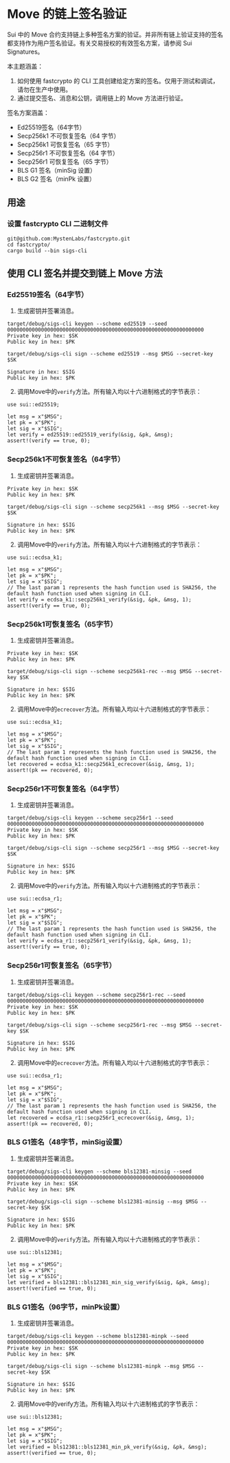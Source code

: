 # Move 的链上签名验证

Sui 中的 Move 合约支持链上多种签名方案的验证。并非所有链上验证支持的签名都支持作为用户签名验证。有关交易授权的有效签名方案，请参阅 Sui Signatures。

本主题涵盖：

1. 如何使用 fastcrypto 的 CLI 工具创建给定方案的签名。仅用于测试和调试，请勿在生产中使用。
2. 通过提交签名、消息和公钥，调用链上的 Move 方法进行验证。

签名方案涵盖：

- Ed25519签名（64字节）
- Secp256k1 不可恢复签名（64 字节）
- Secp256k1 可恢复签名（65 字节）
- Secp256r1 不可恢复签名（64 字节）
- Secp256r1 可恢复签名（65 字节）
- BLS G1 签名（minSig 设置）
- BLS G2 签名（minPk 设置）

## 用途

### 设置 fastcrypto CLI 二进制文件​

```plain
git@github.com:MystenLabs/fastcrypto.git
cd fastcrypto/
cargo build --bin sigs-cli
```

## 使用 CLI 签名并提交到链上 Move 方法​

### Ed25519签名（64字节）​

1. 生成密钥并签署消息。

```plain
target/debug/sigs-cli keygen --scheme ed25519 --seed 0000000000000000000000000000000000000000000000000000000000000000                
Private key in hex: $SK
Public key in hex: $PK

target/debug/sigs-cli sign --scheme ed25519 --msg $MSG --secret-key  $SK

Signature in hex: $SIG
Public key in hex: $PK
```

2. 调用Move中的`verify`方法。所有输入均以十六进制格式的字节表示：

```move
use sui::ed25519;

let msg = x"$MSG";
let pk = x"$PK";
let sig = x"$SIG";
let verify = ed25519::ed25519_verify(&sig, &pk, &msg);
assert!(verify == true, 0);
```

### Secp256k1不可恢复签名（64字节）​

1. 生成密钥并签署消息。

```plaintarget/debug/sigs-cli keygen --scheme secp256k1 --seed 0000000000000000000000000000000000000000000000000000000000000000                
Private key in hex: $SK
Public key in hex: $PK

target/debug/sigs-cli sign --scheme secp256k1 --msg $MSG --secret-key $SK

Signature in hex: $SIG
Public key in hex: $PK
```

2. 调用Move中的`verify`方法。所有输入均以十六进制格式的字节表示：

```move
use sui::ecdsa_k1;

let msg = x"$MSG";
let pk = x"$PK";
let sig = x"$SIG";
// The last param 1 represents the hash function used is SHA256, the default hash function used when signing in CLI.
let verify = ecdsa_k1::secp256k1_verify(&sig, &pk, &msg, 1);
assert!(verify == true, 0);
```

### Secp256k1可恢复签名（65字节）​

1. 生成密钥并签署消息。

```plaintarget/debug/sigs-cli keygen --scheme secp256k1-rec --seed 0000000000000000000000000000000000000000000000000000000000000000                
Private key in hex: $SK
Public key in hex: $PK

target/debug/sigs-cli sign --scheme secp256k1-rec --msg $MSG --secret-key $SK

Signature in hex: $SIG
Public key in hex: $PK
```

2. 调用Move中的`ecrecover`方法。所有输入均以十六进制格式的字节表示：

```move
use sui::ecdsa_k1;

let msg = x"$MSG";
let pk = x"$PK";
let sig = x"$SIG";
// The last param 1 represents the hash function used is SHA256, the default hash function used when signing in CLI.
let recovered = ecdsa_k1::secp256k1_ecrecover(&sig, &msg, 1);
assert!(pk == recovered, 0);
```

### Secp256r1不可恢复签名（64字节）​

1. 生成密钥并签署消息。

```plain
target/debug/sigs-cli keygen --scheme secp256r1 --seed 0000000000000000000000000000000000000000000000000000000000000000                
Private key in hex: $SK
Public key in hex: $PK

target/debug/sigs-cli sign --scheme secp256r1 --msg $MSG --secret-key $SK

Signature in hex: $SIG
Public key in hex: $PK
```

2. 调用Move中的`verify`方法。所有输入均以十六进制格式的字节表示：

```move
use sui::ecdsa_r1;

let msg = x"$MSG";
let pk = x"$PK";
let sig = x"$SIG";
// The last param 1 represents the hash function used is SHA256, the default hash function used when signing in CLI.
let verify = ecdsa_r1::secp256r1_verify(&sig, &pk, &msg, 1);
assert!(verify == true, 0);
```

### Secp256r1可恢复签名（65字节）​

1. 生成密钥并签署消息。

```plain
target/debug/sigs-cli keygen --scheme secp256r1-rec --seed 0000000000000000000000000000000000000000000000000000000000000000                
Private key in hex: $SK
Public key in hex: $PK

target/debug/sigs-cli sign --scheme secp256r1-rec --msg $MSG --secret-key $SK

Signature in hex: $SIG
Public key in hex: $PK
```

2. 调用Move中的`ecrecover`方法。所有输入均以十六进制格式的字节表示：

```move
use sui::ecdsa_r1;

let msg = x"$MSG";
let pk = x"$PK";
let sig = x"$SIG";
// The last param 1 represents the hash function used is SHA256, the default hash function used when signing in CLI.
let recovered = ecdsa_r1::secp256r1_ecrecover(&sig, &msg, 1);
assert!(pk == recovered, 0);
```

### BLS G1签名（48字节，minSig设置）​

1. 生成密钥并签署消息。

```plain
target/debug/sigs-cli keygen --scheme bls12381-minsig --seed 0000000000000000000000000000000000000000000000000000000000000000                
Private key in hex: $SK
Public key in hex: $PK

target/debug/sigs-cli sign --scheme bls12381-minsig --msg $MSG --secret-key $SK

Signature in hex: $SIG
Public key in hex: $PK
```

2. 调用Move中的`verify`方法。所有输入均以十六进制格式的字节表示：

```move
use sui::bls12381;

let msg = x"$MSG";
let pk = x"$PK";
let sig = x"$SIG";
let verified = bls12381::bls12381_min_sig_verify(&sig, &pk, &msg);
assert!(verified == true, 0);
```

### BLS G1签名（96字节，minPk设置）​

1. 生成密钥并签署消息。

```plain
target/debug/sigs-cli keygen --scheme bls12381-minpk --seed 0000000000000000000000000000000000000000000000000000000000000000                
Private key in hex: $SK
Public key in hex: $PK

target/debug/sigs-cli sign --scheme bls12381-minpk --msg $MSG --secret-key $SK

Signature in hex: $SIG
Public key in hex: $PK
```

2. 调用Move中的verify方法。所有输入均以十六进制格式的字节表示：

```move
use sui::bls12381;

let msg = x"$MSG";
let pk = x"$PK";
let sig = x"$SIG";
let verified = bls12381::bls12381_min_pk_verify(&sig, &pk, &msg);
assert!(verified == true, 0);
```
